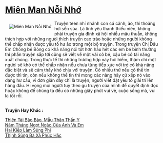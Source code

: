 <a href="https://utruyen.com/truyen/mien-man-noi-nho/20021/" title="Miên Man Nỗi Nhớ"><h1>Miên Man Nỗi Nhớ</h1></a><div style="display:table"><img align="right" style="float: left; padding: 10px;" src="https://utruyen.com/images/story/200x260/mien-man-noi-nho.jpg" alt="Miên Man Nỗi Nhớ">Truyện teen nhí nhảnh con cá cảnh, ảo, thi thoảng hơi sến súa. Là tình yêu thanh thiếu niên, không phải truyện gia đình xã hội nhiều mâu thuẫn, không thích hợp với những người thích truyện cao trào hoặc những người không thể chấp nhận được yếu tố hư ảo trong một bộ truyện. Trong truyện Chị Dâu Em Chồng bé Bông có khả năng nói tốt hơn hầu hết các em bé bình thường thì phần truyện sắp tới cũng sẽ viết về một vài cô bé, cậu bé có tài năng xuất chúng. Trong thực tế thì những trường hợp này hơi hiếm, thậm chí một người sẽ khó có thể chấp nhận nếu chưa từng tiếp xúc với trẻ có khả năng đặc biệt và sẽ cảm thấy khó chịu với truyện. Có nhiều thứ nếu có thể tin được thì tin, còn nếu không thể tin thì mong các nàng hãy cứ xếp nó vào dạng hư cấu, vì đơn giản đây chỉ là truyện, người viết đặt yếu tố giải trí lên hàng đầu. Hi vọng mọi người tuỳ theo gu truyện của mình để quyết định đọc hoặc không để chúng ta đều có những giây phút vui vẻ, cuộc sống mà, vui là tốt rồi.</div><p><br><b>Truyện Hay Khác :</b></p><a href="https://utruyen.com/truyen/thien-tai-bao-bao-mau-than-than-y/16871/" alt="Thiên Tài Bảo Bảo, Mẫu Thân Thần Y">Thiên Tài Bảo Bảo, Mẫu Thân Thần Y</a><br/><a href="https://truyenngontinhay.wordpress.com/2019/10/03/nam-thang-ngot-ngao-cua-anh-va-em/" alt="Năm Tháng Ngọt Ngào Của Anh Và Em">Năm Tháng Ngọt Ngào Của Anh Và Em</a><br/><a href="https://github.com/quanluxury/ngontinhhot/tree/master/truyenhay/16371/" alt="Hai Kiếp Làm Sủng Phi">Hai Kiếp Làm Sủng Phi</a><br/><a href="https://truyenngontinhay.wordpress.com/2019/10/03/thinh-sung-ba-xa-phuc-hac/" alt="Thịnh Sủng Bà Xã Phúc Hắc">Thịnh Sủng Bà Xã Phúc Hắc</a><br/>